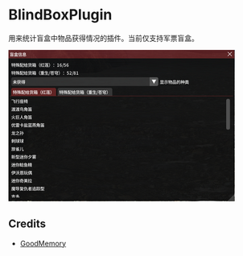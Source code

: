 # BlindBoxPlugin

用来统计盲盒中物品获得情况的插件。当前仅支持军票盲盒。

![image1.png](./images/image1.png)

## Credits

- [GoodMemory](https://github.com/VergilGao/GoodMemoryCN/blob/master/GoodMemory/GameFunctions.cs)
